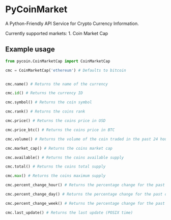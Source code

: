 # PyCoinMarket

A Python-Friendly API Service for Crypto Currency Information.

Currently supported markets:
    1. Coin Market Cap


## Example usage

```python
from pycoin.CoinMarketCap import CoinMarketCap

cmc = CoinMarketCap('ethereum') # Defaults to bitcoin


cmc.name() # Returns the name of the currency

cmc.id() # Returns the currency ID

cmc.symbol() # Returns the coin symbol

cmc.rank() # Returns the coins rank

cmc.price() # Returns the coins price in USD

cmc.price_btc() # Returns the coins price in BTC

cmc.volume() # Returns the volume of the coin traded in the past 24 hours (USD)

cmc.market_cap() # Returns the coins market cap

cmc.available() # Returns the coins available supply

cmc.total() # Returns the coins total supply

cmc.max() # Returns the coins maximum supply

cmc.percent_change_hour() # Returns the percentage change for the past hour

cmc.percent_change_day() # Returns the percentage change for the past day

cmc.percent_change_week() # Returns the percentage change for the past week

cmc.last_update() # Returns the last update (POSIX time)
```
